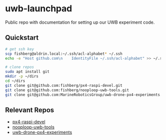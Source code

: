 # uwb-launchpad

Public repo with documentation for setting up our UWB experiment code.

## Quickstart
```bash
# get ssh key
scp fishberg@aldrin.local:~/.ssh/acl-alphabet* ~/.ssh
echo -e "Host github.com\n    IdentityFile ~/.ssh/acl-alphabet" >> ~/.ssh/config

# clone repos
sudo apt install git
mkdir -p ~/dirs
cd ~/dirs
git clone git@github.com:fishberg/px4-raspi-devel.git
git clone git@github.com:fishberg/nooploop-uwb-tools.git
git clone git@github.com:MarineRoboticsGroup/uwb-drone-px4-experiments.git
```

## Relevant Repos
* [px4-raspi-devel](https://github.com/fishberg/px4-raspi-devel)
* [nooploop-uwb-tools](https://github.com/fishberg/nooploop-uwb-tools)
* [uwb-drone-px4-experiments](https://github.com/MarineRoboticsGroup/uwb-drone-px4-experiments)

